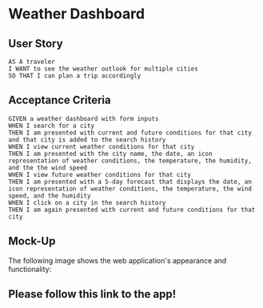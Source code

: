 # Weather Dashboard
 
## User Story
````
AS A traveler
I WANT to see the weather outlook for multiple cities
SO THAT I can plan a trip accordingly
````

## Acceptance Criteria
````
GIVEN a weather dashboard with form inputs
WHEN I search for a city
THEN I am presented with current and future conditions for that city and that city is added to the search history
WHEN I view current weather conditions for that city
THEN I am presented with the city name, the date, an icon representation of weather conditions, the temperature, the humidity, and the the wind speed
WHEN I view future weather conditions for that city
THEN I am presented with a 5-day forecast that displays the date, an icon representation of weather conditions, the temperature, the wind speed, and the humidity
WHEN I click on a city in the search history
THEN I am again presented with current and future conditions for that city
````

## Mock-Up
The following image shows the web application's appearance and functionality:

## Please follow this link to the app!
